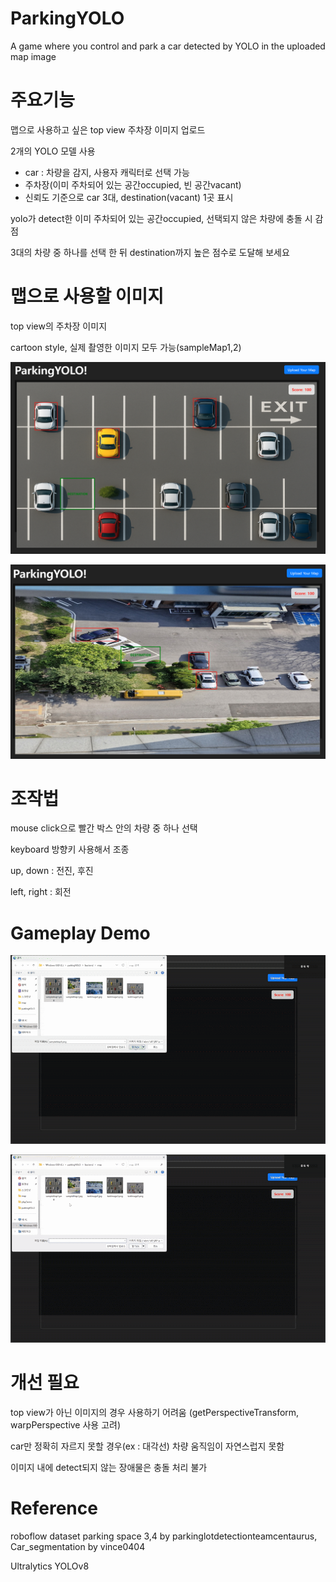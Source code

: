 # ParkingYOLO
A game where you control and park a car detected by YOLO in the uploaded map image

# 주요기능
맵으로 사용하고 싶은 top view 주차장 이미지 업로드

2개의 YOLO 모델 사용
- car : 차량을 감지, 사용자 캐릭터로 선택 가능
- 주차장(이미 주차되어 있는 공간occupied, 빈 공간vacant)
- 신뢰도 기준으로 car 3대, destination(vacant) 1곳 표시

yolo가 detect한 이미 주차되어 있는 공간occupied, 선택되지 않은 차량에 충돌 시 감점

3대의 차량 중 하나를 선택 한 뒤 destination까지 높은 점수로 도달해 보세요

# 맵으로 사용할 이미지

top view의 주차장 이미지

cartoon style, 실제 촬영한 이미지 모두 가능(sampleMap1,2)

![demo](./playDemo/start1.png)

![demo](./playDemo/start2.png)

# 조작법

mouse click으로 빨간 박스 안의 차량 중 하나 선택

keyboard 방향키 사용해서 조종

up, down : 전진, 후진

left, right : 회전

# Gameplay Demo
![playDemo](./playDemo/playSample1_1.gif)

![playDemo](./playDemo/playSample2_1.gif)

# 개선 필요

top view가 아닌 이미지의 경우 사용하기 어려움 (getPerspectiveTransform, warpPerspective 사용 고려)

car만 정확히 자르지 못할 경우(ex : 대각선) 차량 움직임이 자연스럽지 못함

이미지 내에 detect되지 않는 장애물은 충돌 처리 불가


# Reference
roboflow dataset parking space 3,4 by parkinglotdetectionteamcentaurus, Car_segmentation by vince0404

Ultralytics YOLOv8
